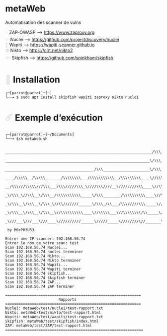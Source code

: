 # metaWeb

Automatisation des scanner de vulns

<span style="color: #dddddd;">⚡</span> ZAP-OWASP --> https://www.zaproxy.org  
<span style="color: #dddddd;">⚛️</span> Nuclei --> https://github.com/projectdiscovery/nuclei  
<span style="color: #dddddd;">🐂</span> Wapiti --> https://wapiti-scanner.github.io  
<span style="color: #dddddd;">👽</span> Nikto --> https://cirt.net/nikto2  
<span style="color: #dddddd;">🐟</span> Skipfish --> https://github.com/spinkham/skipfish

# <span style="color: #dddddd;">🔧</span> Installation

```
┌─[parrot@parrot]─[~]
└──╼ $ sudo apt install skipfish wapiti zaproxy nikto nuclei
```

# <span style="color: #dddddd;">☄️</span> Exemple d’exécution

```
┌─[parrot@parrot]─[~/Documents]
└──╼ $sh metaWeb.sh


__________________________________________________________________/\\\______________/\\\_________________/\\\________        
 _________________________________________________________________\/\\\_____________\/\\\________________\/\\\________       
  ________________________________________/\\\_____________________\/\\\_____________\/\\\________________\/\\\________      
   ____/\\\\\__/\\\\\_______/\\\\\\\\___/\\\\\\\\\\\__/\\\\\\\\\____\//\\\____/\\\____/\\\______/\\\\\\\\__\/\\\________     
    __/\\\///\\\\\///\\\___/\\\/////\\\_\////\\\////__\////////\\\____\//\\\__/\\\\\__/\\\_____/\\\/////\\\_\/\\\\\\\\\__    
     _\/\\\_\//\\\__\/\\\__/\\\\\\\\\\\_____\/\\\________/\\\\\\\\\\____\//\\\/\\\/\\\/\\\_____/\\\\\\\\\\\__\/\\\////\\\_   
      _\/\\\__\/\\\__\/\\\_\//\\///////______\/\\\_/\\___/\\\/////\\\_____\//\\\\\\//\\\\\_____\//\\///////___\/\\\__\/\\\_  
       _\/\\\__\/\\\__\/\\\__\//\\\\\\\\\\____\//\\\\\___\//\\\\\\\\/\\_____\//\\\__\//\\\_______\//\\\\\\\\\\_\/\\\\\\\\\__ 
        _\///___\///___\///____\//////////______\/////_____\////////\//_______\///____\///_________\//////////__\/////////___
                      
 by M0rPH3U53
      
Entrer une IP scanner: 192.168.56.74
Entrer le nom de votre scan: test
Scan 192.168.56.74 Nuclei...
Scan 192.168.56.74 nuclei termniner
Scan 192.168.56.74 Nikto...
Scan 192.168.56.74 Nikto termniner
Scan 192.168.56.74 Wapiti...
Scan 192.168.56.74 Wapiti terminer
Scan 192.168.56.74 Skipfish...
Scan 192.168.56.74 Skipfish terminer
Scan 192.168.56.74 ZAP...
Scan 192.168.56.74 ZAP terminer
                                                             
=============================================================
                        Rapports                             
=============================================================
Nuclei: metaWeb/test/nuclei/test-rapport.txt
Nikto: metaWeb/test/nikto/test-rapport.html
Wapiti: metaWeb/test/wapiti/test-rapport.txt
Skipfish: metaWeb/test/skipfish/index.html
ZAP: metaWeb/test/ZAP/test-rapport.html
==============================================================
```
